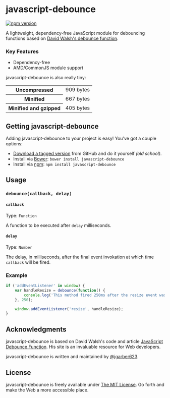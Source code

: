 # javascript-debounce

[![npm version](https://badge.fury.io/js/javascript-debounce.svg)](https://badge.fury.io/js/javascript-debounce)

A lightweight, dependency-free JavaScript module for debouncing functions based on [David Walsh's debounce function](http://davidwalsh.name/javascript-debounce-function).

### Key Features

- Dependency-free
- AMD/CommonJS module support

javascript-debounce is also really tiny:

<table>
	<tbody>
		<tr>
			<th>Uncompressed</th>
			<td>909 bytes</td>
		</tr>
		<tr>
			<th>Minified</th>
			<td>667 bytes</td>
		</tr>
		<tr>
			<th>Minified and gzipped</th>
			<td>405 bytes</td>
		</tr>
	</tbody>
</table>


## Getting javascript-debounce

Adding javascript-debounce to your project is easy! You've got a couple options:

- [Download a tagged version](https://github.com/jgarber623/javascript-debounce/tags) from GitHub and do it yourself _(old school)_.
- Install via [Bower](http://bower.io/): `bower install javascript-debounce`
- Install via [npm](https://www.npmjs.com/): `npm install javascript-debounce`


## Usage

### `debounce(callback, delay)`

#### `callback`

Type: `Function`

A function to be executed after `delay` milliseconds.

#### `delay`

Type: `Number`

The delay, in milliseconds, after the final event invokation at which time `callback` will be fired.

### Example

```js
if ('addEventListener' in window) {
    var handleResize = debounce(function() {
        console.log('This method fired 250ms after the resize event was last invoked.');
    }, 250);

    window.addEventListener('resize', handleResize);
}
```

## Acknowledgments

javascript-debounce is based on David Walsh's code and article [JavaScript Debounce Function](http://davidwalsh.name/javascript-debounce-function). His site is an invaluable resource for Web developers.

javascript-debounce is written and maintained by [@jgarber623](https://github.com/jgarber623).


## License

javascript-debounce is freely available under [The MIT License](http://opensource.org/licenses/MIT). Go forth and make the Web a more accessible place.
